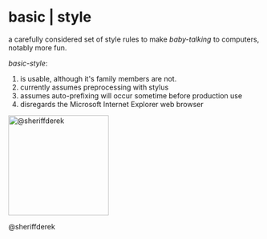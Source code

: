 
basic | style
=============

a carefully considered set of style rules to make *baby-talking* to computers, notably more fun.


*basic-style*:

1. is usable, although it's family members are not.
2. currently assumes preprocessing with stylus
3. assumes auto-prefixing will occur sometime before production use
4. disregards the Microsoft Internet Explorer web browser


<img src='http://derekthomaswood.com/social/insignia/512.png' alt='@sheriffderek' width='200px' height='200px' />

@sheriffderek
